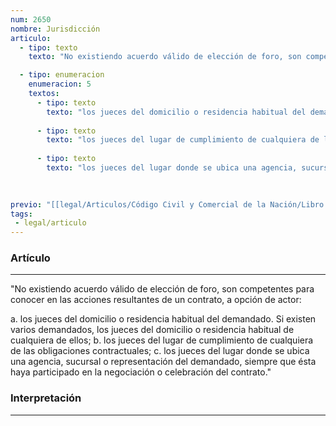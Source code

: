 ```yaml
---
num: 2650
nombre: Jurisdicción
articulo: 
  - tipo: texto
    texto: "No existiendo acuerdo válido de elección de foro, son competentes para conocer en las acciones resultantes de un contrato, a opción de actor:"

  - tipo: enumeracion
    enumeracion: 5
    textos:
      - tipo: texto
        texto: "los jueces del domicilio o residencia habitual del demandado. Si existen varios demandados, los jueces del domicilio o residencia habitual de cualquiera de ellos;"
    
      - tipo: texto
        texto: "los jueces del lugar de cumplimiento de cualquiera de las obligaciones contractuales;"
    
      - tipo: texto
        texto: "los jueces del lugar donde se ubica una agencia, sucursal o representación del demandado, siempre que ésta haya participado en la negociación o celebración del contrato."
    
    

previo: "[[legal/Articulos/Código Civil y Comercial de la Nación/Libro Sexto/Título 4/Capítulo 3/Sección 11/Sección 11, Contratos.md|Sección 11, Contratos]]"
tags: 
 - legal/articulo
---
```

### Artículo
---
"No existiendo acuerdo válido de elección de foro, son competentes para conocer en las acciones resultantes de un contrato, a opción de actor:

 a. los jueces del domicilio o residencia habitual del demandado. Si existen varios demandados, los jueces del domicilio o residencia habitual de cualquiera de ellos;
 b. los jueces del lugar de cumplimiento de cualquiera de las obligaciones contractuales;
 c. los jueces del lugar donde se ubica una agencia, sucursal o representación del demandado, siempre que ésta haya participado en la negociación o celebración del contrato."

### Interpretación
---

